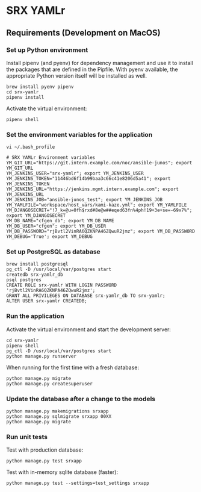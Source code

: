 # SRX YAMLr

## Requirements (Development on MacOS)

### Set up Python environment

Install pipenv (and pyenv) for dependency management and use it to install the packages that are defined in the Pipfile. With pyenv available, the appropriate Python version itself will be installed as well.

    brew install pyenv pipenv
    cd srx-yamlr
    pipenv install

Activate the virtual environment:

    pipenv shell


### Set the environment variables for the application

    vi ~/.bash_profile

    # SRX YAMLr Environment variables
    YM_GIT_URL="https://git.intern.example.com/noc/ansible-junos"; export YM_GIT_URL
    YM_JENKINS_USER="srx-yamlr"; export YM_JENKINS_USER
    YM_JENKINS_TOKEN="11446bd6f14b99baa3c66c41e8206d5a41"; export YM_JENKINS_TOKEN
    YM_JENKINS_URL="https://jenkins.mgmt.intern.example.com"; export YM_JENKINS_URL
    YM_JENKINS_JOB="ansible-junos_test"; export YM_JENKINS_JOB
    YM_YAMLFILE="workspace/host_vars/kami-kaze.yml"; export YM_YAMLFILE
    YM_DJANGOSECRET="!7_k=@u=0fh$rxd#8e@w##eqed63fn%4ph!19+3e+se=-69x7%"; export YM_DJANGOSECRET
    YM_DB_NAME="cfgen_db"; export YM_DB_NAME
    YM_DB_USER="cfgen"; export YM_DB_USER
    YM_DB_PASSWORD="rjBvtl2VinRA6QZKNPA46ZQwuR2jmz"; export YM_DB_PASSWORD
    YM_DEBUG='True'; export YM_DEBUG


### Set up PostgreSQL as database

    brew install postgresql
    pg_ctl -D /usr/local/var/postgres start
    createdb srx-yamlr_db
    psql postgres
    CREATE ROLE srx-yamlr WITH LOGIN PASSWORD 'rjBvtl2VinRA6QZKNPA46ZQwuR2jmz';
    GRANT ALL PRIVILEGES ON DATABASE srx-yamlr_db TO srx-yamlr;
    ALTER USER srx-yamlr CREATEDB;


### Run the application

Activate the virtual environment and start the development server:

    cd srx-yamlr
    pipenv shell
    pg_ctl -D /usr/local/var/postgres start
    python manage.py runserver

When running for the first time with a fresh database:

    python manage.py migrate
    python manage.py createsuperuser


### Update the database after a change to the models

    python manage.py makemigrations srxapp
    python manage.py sqlmigrate srxapp 00XX
    python manage.py migrate


### Run unit tests

Test with production database:

    python manage.py test srxapp

Test with in-memory sqlite database (faster):

    python manage.py test --settings=test_settings srxapp